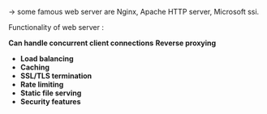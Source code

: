 
-> some famous web server are Nginx, Apache HTTP server, Microsoft ssi.


Functionality of web server :

   **Can handle concurrent client connections**
   **Reverse proxying**
- **Load balancing**
- **Caching**
- **SSL/TLS termination**
- **Rate limiting**
- **Static file serving**
- **Security features**
